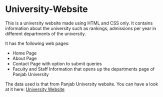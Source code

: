 # University-Website
This is a university website made using HTML and CSS only. It contains information about the university such as rankings, admissions per year in different departments of the university. 

It has the following web pages:
- Home Page
- About Page
- Contact Page with option to submit queries
- Faculty and Staff Information that opens up the departments page of Panjab University

The data used is that from Panjab University website.
You can have a look at it here: [University Website](https://meghna2080.github.io/University-Website/)
